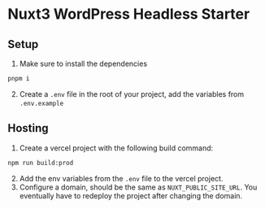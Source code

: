 # Nuxt3 WordPress Headless Starter

## Setup

1. Make sure to install the dependencies

```bash
pnpm i
```

2. Create a `.env` file in the root of your project, add the variables from `.env.example`

## Hosting

1. Create a vercel project with the following build command:

```bash
npm run build:prod
```

2. Add the env variables from the `.env` file to the vercel project.
3. Configure a domain, should be the same as `NUXT_PUBLIC_SITE_URL`. You eventually have to redeploy the project after changing the domain.
